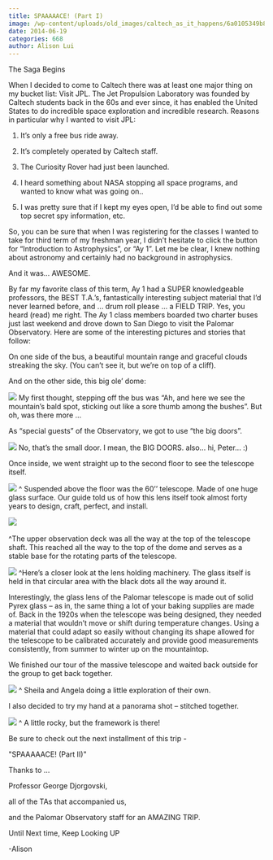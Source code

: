 ```yaml
---
title: SPAAAAACE! (Part I)
image: /wp-content/uploads/old_images/caltech_as_it_happens/6a0105349b8251970b01a3fd1d29eb970b.jpg
date: 2014-06-19
categories: 668
author: Alison Lui
---
```



The Saga Begins

When I decided to come to Caltech there was at least one major thing on my bucket list: Visit JPL. The Jet Propulsion Laboratory was founded by Caltech students back in the 60s and ever since, it has enabled the United States to do incredible space exploration and incredible research. Reasons in particular why I wanted to visit JPL:

1) It’s only a free bus ride away.

2) It’s completely operated by Caltech staff.

3) The Curiosity Rover had just been launched.

4) I heard something about NASA stopping all space programs, and wanted to know what was going on..

5) I was pretty sure that if I kept my eyes open, I’d be able to find out some top secret spy information, etc.

So, you can be sure that when I was registering for the classes I wanted to take for third term of my freshman year, I didn’t hesitate to click the button for “Introduction to Astrophysics”, or “Ay 1”. Let me be clear, I knew nothing about astronomy and certainly had no background in astrophysics.

And it was… AWESOME.

By far my favorite class of this term, Ay 1 had a SUPER knowledgeable professors, the BEST T.A.’s, fantastically interesting subject material that I’d never learned before, and ... drum roll please … a FIELD TRIP. Yes, you heard (read) me right. The Ay 1 class members boarded two charter buses just last weekend and drove down to San Diego to visit the Palomar Observatory. Here are some of the interesting pictures and stories that follow:

On one side of the bus, a beautiful mountain range and graceful clouds streaking the sky. (You can’t see it, but we’re on top of a cliff).

And on the other side, this big ole’ dome:

![](/old_images/caltech_as_it_happens/6a0105349b8251970b01a511ccae73970c.jpg)
My first thought, stepping off the bus was “Ah, and here we see the mountain’s bald spot, sticking out like a sore thumb among the bushes”. But oh, was there more …

As “special guests” of the Observatory, we got to use “the big doors”.


![](/old_images/caltech_as_it_happens/6a0105349b8251970b01a511ccae84970c.jpg)
No, that’s the small door. I mean, the BIG DOORS. also... hi, Peter... :)


Once inside, we went straight up to the second floor to see the telescope itself.


![](/old_images/caltech_as_it_happens/6a0105349b8251970b01a73dd7e66b970d.jpg)
^ Suspended above the floor was the 60’’ telescope. Made of one huge glass surface. Our guide told us of how this lens itself took almost forty years to design, craft, perfect, and install.


![](/old_images/caltech_as_it_happens/6a0105349b8251970b01a73dd7e688970d.jpg)
­­

^­The upper observation deck was all the way at the top of the telescope shaft. This reached all the way to the top of the dome and serves as a stable base for the rotating parts of the telescope.


![](/old_images/caltech_as_it_happens/6a0105349b8251970b01a73dd7e698970d.jpg)
^Here’s a closer look at the lens holding machinery. The glass itself is held in that circular area with the black dots all the way around it.

Interestingly, the glass lens of the Palomar telescope is made out of solid Pyrex glass – as in, the same thing a lot of your baking supplies are made of. Back in the 1920s when the telescope was being designed, they needed a material that wouldn’t move or shift during temperature changes. Using a material that could adapt so easily without changing its shape allowed for the telescope to be calibrated accurately and provide good measurements consistently, from summer to winter up on the mountaintop.

We finished our tour of the massive telescope and waited back outside for the group to get back together.


![](/old_images/caltech_as_it_happens/6a0105349b8251970b01a511ccaef6970c.jpg)
^ Sheila and Angela doing a little exploration of their own.

I also decided to try my hand at a panorama shot – stitched together.


![](/old_images/caltech_as_it_happens/6a0105349b8251970b01a511ccaf04970c.jpg)
^ A little rocky, but the framework is there!

Be sure to check out the next installment of this trip -

"SPAAAAACE! (Part II)"

Thanks to …

Professor George Djorgovski,

all of the TAs that accompanied us,

and the Palomar Observatory staff for an AMAZING TRIP.

Until Next time, Keep Looking UP

-Alison

